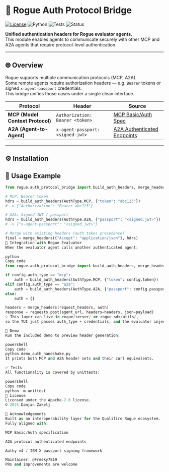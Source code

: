 # 🧩 Rogue Auth Protocol Bridge  
[![License](https://img.shields.io/badge/license-Apache%202.0-blue.svg)](LICENSE)
![Python](https://img.shields.io/badge/python-3.9%2B-blue)
![Tests](https://img.shields.io/badge/tests-passing-brightgreen)
![Status](https://img.shields.io/badge/status-stable-success)

**Unified authentication headers for Rogue evaluator agents.**  
This module enables agents to communicate securely with other MCP and A2A agents that require protocol-level authentication.

---

## 🌐 Overview

Rogue supports multiple communication protocols (MCP, A2A).  
Some remote agents require authorization headers — e.g. `Bearer` tokens or signed `x-agent-passport` credentials.  
This bridge unifies those cases under a single clean interface.

| Protocol | Header | Source |
|-----------|---------|--------|
| **MCP (Model Context Protocol)** | `Authorization: Bearer <token>` | [MCP Basic/Auth Spec](https://modelcontextprotocol.io/specification/draft/basic/authorization) |
| **A2A (Agent-to-Agent)** | `x-agent-passport: <signed-jwt>` | [A2A Authenticated Endpoints](https://a2aprotocol.ai/docs/guide/a2a-samples-hello-world#authenticated-endpoints) |

---

## ⚙️ Installation

## 🧠 Usage Example

```python
from rogue.auth_protocol_bridge import build_auth_headers, merge_headers, AuthType

# MCP: Bearer token
hdrs = build_auth_headers(AuthType.MCP, {"token": "abc123"})
# -> {"Authorization": "Bearer abc123"}

# A2A: Signed JWT / passport
hdrs = build_auth_headers(AuthType.A2A, {"passport": "<signed.jwt>"})
# -> {"x-agent-passport": "<signed.jwt>"}

# Merge with existing headers (auth takes precedence)
final = merge_headers({"Accept": "application/json"}, hdrs)
🧩 Integration with Rogue Evaluator
When the evaluator agent calls another authenticated agent:

python
Copy code
from rogue.auth_protocol_bridge import build_auth_headers, merge_headers, AuthType

if config.auth_type == "mcp":
    auth = build_auth_headers(AuthType.MCP, {"token": config.token})
elif config.auth_type == "a2a":
    auth = build_auth_headers(AuthType.A2A, {"passport": config.passport})
else:
    auth = {}

headers = merge_headers(request_headers, auth)
response = requests.post(agent_url, headers=headers, json=payload)
💡 This layer can live in rogue/server/ or rogue_sdk/utils/,
so the TUI just passes auth_type + credentials, and the evaluator injects the correct headers automatically.

🧪 Demo
Run the included demo to preview header generation:

powershell
Copy code
python demo_auth_handshake.py
It prints both MCP and A2A header sets and their curl equivalents.

✅ Tests
All functionality is covered by unittests:

powershell
Copy code
python -m unittest
📜 License
Licensed under the Apache-2.0 license.
© 2025 Damjan Žakelj

🤝 Acknowledgements
Built as an interoperability layer for the Qualifire Rogue ecosystem.
Fully aligned with:

MCP Basic/Auth specification

A2A protocol authenticated endpoints

Authy v4 / ISM-X passport signing framework

Maintainer: @Freeky7819
PRs and improvements are welcome 
